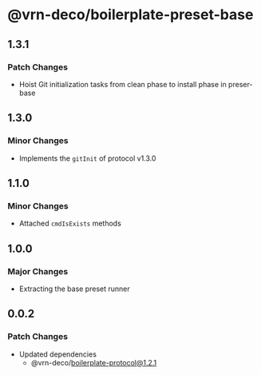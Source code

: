 # @vrn-deco/boilerplate-preset-base

## 1.3.1

### Patch Changes

- Hoist Git initialization tasks from clean phase to install phase in preser-base

## 1.3.0

### Minor Changes

- Implements the `gitInit` of protocol v1.3.0

## 1.1.0

### Minor Changes

- Attached `cmdIsExists` methods

## 1.0.0

### Major Changes

- Extracting the base preset runner

## 0.0.2

### Patch Changes

- Updated dependencies
  - @vrn-deco/boilerplate-protocol@1.2.1
